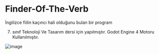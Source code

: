 # Finder-Of-The-Verb
İngilizce fiilin kaçıncı hali olduğunu bulan bir program



7. sınıf Teknoloji Ve Tasarım dersi için yapılmıştır.
Godot Engine 4 Motoru Kullanılmıştır.

![image](https://github.com/btnyaren/Finder-Of-The-Verb/assets/162361300/050c7258-408f-44fe-afff-5cef782309b0)
